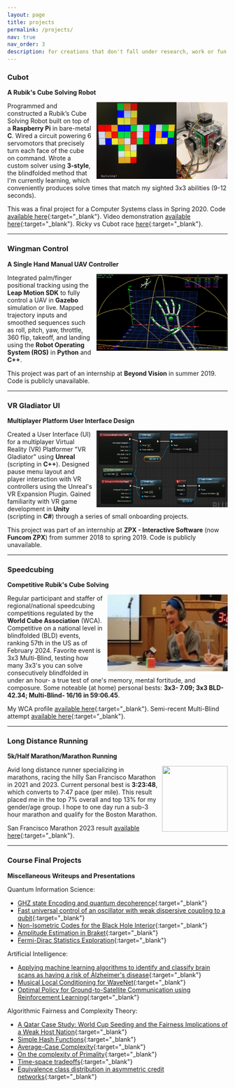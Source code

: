 ```yaml
---
layout: page
title: projects
permalink: /projects/
nav: true
nav_order: 3
description: for creations that don't fall under research, work or fun related.
---
```


### **Cubot**

**A Rubik's Cube Solving Robot**

<img align="right" style="margin-left: 10px;" src="./../assets/img/cubot.png" alt="" width="300" height="175">

Programmed and constructed a Rubik’s Cube Solving Robot built on top of a **Raspberry Pi** in bare-metal **C**. Wired a circuit powering 6 servomotors that precisely turn each face of the cube on command. Wrote a custom solver using **3-style**, the blindfolded method that I'm currently learning, which conveniently produces solve times that match my sighted 3x3 abilities (9-12 seconds).

This was a final project for a Computer Systems class in Spring 2020. Code [available here](https://github.com/rickyparada6/cubot){:target="_blank"}. Video demonstration [available here](https://drive.google.com/file/d/1XExxEtymkB8IOTkzh1MUYkfTPDjp26yx/view?usp=sharing){:target="_blank"}. Ricky vs Cubot race [here](https://drive.google.com/file/d/10ePE3w9q7iAAHHokkwFTI6F_EAa1Ruq2/view?usp=sharing){:target="_blank"}.

---

### **Wingman Control**

**A Single Hand Manual UAV Controller**

<img align="right" style="margin-left: 10px;" src="./../assets/img/wingman_control.png" alt="" width="300" height="175">

Integrated palm/finger positional tracking using the **Leap Motion SDK** to fully control a UAV in **Gazebo** simulation or live. Mapped trajectory inputs and smoothed sequences such as roll, pitch, yaw, throttle, 360 flip, takeoff, and landing using the **Robot Operating System (ROS)** in **Python** and **C++**.

This project was part of an internship at **Beyond Vision** in summer 2019. Code is publicly unavailable.

---

### **VR Gladiator UI**

**Multiplayer Platform User Interface Design**

<img align="right" style="margin-left: 10px;" src="./../assets/img/unreal.png" alt="" width="300" height="175">

Created a User Interface (UI) for a multiplayer Virtual Reality (VR) Platformer "VR Gladiator" using **Unreal** (scripting in **C++**). Designed pause menu layout and player interaction with VR controllers using the Unreal's VR Expansion Plugin. Gained familiarity with VR game development in **Unity** (scripting in **C#**) through a series of small onboarding projects.

This project was part of an internship at **ZPX - Interactive Software** (now **Funcom ZPX**) from summer 2018 to spring 2019. Code is publicly unavailable.

---

### **Speedcubing**

**Competitive Rubik's Cube Solving**

<img align="right" style="margin-left: 10px;" src="./../assets/img/wca.png" alt="" width="275" height="175">

Regular participant and staffer of regional/national speedcubing competitions regulated by the **World Cube Association** (WCA). Competitive on a national level in blindfolded (BLD) events, ranking 57th in the US as of February 2024. Favorite event is 3x3 Multi-Blind, testing how many 3x3's you can solve consecutively blindfolded in under an hour- a true test of one's memory, mental fortitude, and composure. Some noteable (at home) personal bests: **3x3- 7.09; 3x3 BLD- 42.34; Multi-Blind- 16/16 in 59:06.45**.

My WCA profile [available here](https://www.worldcubeassociation.org/persons/2018PARA15?event=333mbf){:target="_blank"}. Semi-recent Multi-Blind attempt [available here](https://drive.google.com/file/d/1uUi9wZOPU9IS58P6kI1puEFA8WDebOZJ/view?usp=sharing){:target="_blank"}.

---

### **Long Distance Running**

**5k/Half Marathon/Marathon Running**

<img align="right" style="margin-left: 10px;" src="./../assets/img/marathon.png" alt="" width="150" height="150">

Avid long distance runner specializing in marathons, racing the hilly San Francisco Marathon in 2021 and 2023. Current personal best is **3:23:48**, which converts to 7:47 pace (per mile). This result placed me in the top 7% overall and top 13% for my gender/age group. I hope to one day run a sub-3 hour marathon and qualify for the Boston Marathon.

San Francisco Marathon 2023 result [available here](https://www.athlinks.com/event/1403/results/Event/1052040/Course/2367906/Bib/1361){:target="_blank"}.

---

### **Course Final Projects**

**Miscellaneous Writeups and Presentations**

Quantum Information Science:
- [GHZ state Encoding and quantum decoherence](https://drive.google.com/file/d/1nv1g3ZisPElbNo2EimdGxHr-2kBk_pCq/view?usp=sharing){:target="_blank"}
- [Fast universal control of an oscillator with weak dispersive coupling to a qubit](https://drive.google.com/file/d/1oY30cefBjb9f2v-LJ2IuYkysEnRuqWVx/view?usp=sharing){:target="_blank"}
- [Non-Isometric Codes for the Black Hole Interior](https://drive.google.com/file/d/1Xxc2CjuEzq62XxG_je3-UZ5xg3txO51I/view?usp=sharing){:target="_blank"}
- [Amplitude Estimation in Braket](https://drive.google.com/file/d/1qz9l5QYwksFFHdOxyDR7tYz5fB65UG8-/view?usp=sharing){:target="_blank"}
- [Fermi-Dirac Statistics Exploration](https://drive.google.com/file/d/1nK3qHI0AabHFcCiUFBvVE2EtyLQ2bkCH/view?usp=sharing){:target="_blank"}

Artificial Intelligence: 
- [Applying machine learning algorithms to identify and classify brain scans as having a risk of Alzheimer's disease](https://cs229.stanford.edu/proj2021spr/report2/82006956.pdf){:target="_blank"}
- [Musical Local Conditioning for WaveNet](https://cs230.stanford.edu/projects_spring_2022/reports/127608644.pdf){:target="_blank"}
- [Optimal Policy for Ground-to-Satellite Communication using Reinforcement Learning](https://drive.google.com/file/d/1wGFW5xqyl3DYfkYzNm3d31UktLjY5QZD/view?usp=sharing){:target="_blank"}

Algorithmic Fairness and Complexity Theory: 
- [A Qatar Case Study: World Cup Seeding and the Fairness Implications of a Weak Host Nation](https://drive.google.com/file/d/1Nc_LqauGDCs4BrcSXA_n7BI8OicZTvV4/view?usp=sharing){:target="_blank"}
- [Simple Hash Functions](https://drive.google.com/file/d/1DKmONHj0UUC3jemYOHopdVcQ7CRVfWOD/view?usp=sharing){:target="_blank"}
- [Average-Case Complexity](https://drive.google.com/file/d/1X3Ks58fdjeisPdB9_hIl2QrD5eXNcBHV/view?usp=sharing){:target="_blank"}
- [On the complexity of Primality](https://drive.google.com/file/d/1-xd0q4-8gnB8EDwVik_hrTKxoXTA1vJA/view?usp=sharing){:target="_blank"}
- [Time-space tradeoffs](https://drive.google.com/file/d/1V74zuyV4c74WtC6Rvtj3MhBct4K9oCMH/view?usp=sharing){:target="_blank"}
- [Equivalence class distribution in asymmetric credit networks](https://drive.google.com/file/d/1-xd0q4-8gnB8EDwVik_hrTKxoXTA1vJA/view?usp=sharing){:target="_blank"}